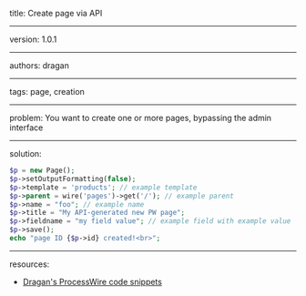 title: Create page via API

----

version: 1.0.1

----

authors: dragan

----

tags: page, creation

----

problem:
You want to create one or more pages, bypassing the admin interface

----

solution:

```PHP
$p = new Page();
$p->setOutputFormatting(false);
$p->template = 'products'; // example template
$p->parent = wire('pages')->get('/'); // example parent
$p->name = "foo"; // example name
$p->title = "My API-generated new PW page";
$p->fieldname = "my field value"; // example field with example value
$p->save();
echo "page ID {$p->id} created!<br>";
```

----

resources:
* [Dragan's ProcessWire code snippets](https://github.com/dragan1700/pw/blob/master/createPage.php)
